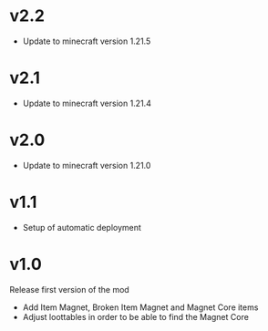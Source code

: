 # v2.2
* Update to minecraft version 1.21.5

# v2.1
* Update to minecraft version 1.21.4

# v2.0
* Update to minecraft version 1.21.0

# v1.1
* Setup of automatic deployment

# v1.0
Release first version of the mod

* Add Item Magnet, Broken Item Magnet and Magnet Core items
* Adjust loottables in order to be able to find the Magnet Core
